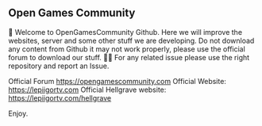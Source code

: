 ## Open Games Community

🙋‍ Welcome to OpenGamesCommunity Github. 
Here we will improve the websites, server and some other stuff we are developing. 
Do not download any content from Github it may not work properly, please use the official forum to download our stuff. 
👩‍💻 For any related issue please use the right repository and report an Issue.

Official Forum https://opengamescommunity.com
Official Website: https://lepiigortv.com
Official Hellgrave website: https://lepiigortv.com/hellgrave

Enjoy.

